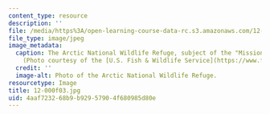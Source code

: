 ```yaml
---
content_type: resource
description: ''
file: /media/https%3A/open-learning-course-data-rc.s3.amazonaws.com/12-000-solving-complex-problems-fall-2003/4aaf723268b9b92957904f680985d80e_12-000f03.jpg
file_type: image/jpeg
image_metadata:
  caption: The Arctic National Wildlife Refuge, subject of the "Mission 2007" challenge.
    (Photo courtesy of the [U.S. Fish & Wildlife Service](https://www.fws.gov/).)
  credit: ''
  image-alt: Photo of the Arctic National Wildlife Refuge.
resourcetype: Image
title: 12-000f03.jpg
uid: 4aaf7232-68b9-b929-5790-4f680985d80e
---
```

